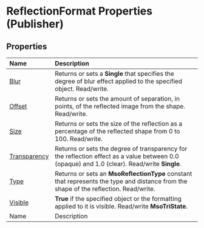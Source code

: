
# ReflectionFormat Properties (Publisher)

## Properties



|**Name**|**Description**|
|:-----|:-----|
| [Blur](e74815b0-050c-615a-1981-799489f70e21.md)|Returns or sets a  **Single** that specifies the degree of blur effect applied to the specified object. Read/write.|
| [Offset](e9e5c3a8-1f0a-0f72-8c0f-93094a3dd56a.md)|Returns or sets the amount of separation, in points, of the reflected image from the shape. Read/write.|
| [Size](2292231c-9714-6728-0881-b83a97371fea.md)|Returns or sets the size of the reflection as a percentage of the reflected shape from 0 to 100. Read/write.|
| [Transparency](3c115d2c-4004-5fd4-de10-3593c8f1a38e.md)|Returns or sets the degree of transparency for the reflection effect as a value between 0.0 (opaque) and 1.0 (clear). Read/write  **Single**.|
| [Type](de621574-b8ab-908c-71a6-bc20ad9a4086.md)|Returns or sets an  **MsoReflectionType** constant that represents the type and distance from the shape of the reflection. Read/write.|
| [Visible](c7d028cc-6df8-021e-4176-77463d5548de.md)| **True** if the specified object or the formatting applied to it is visible. Read/write **MsoTriState**.|
|Name|Description|
